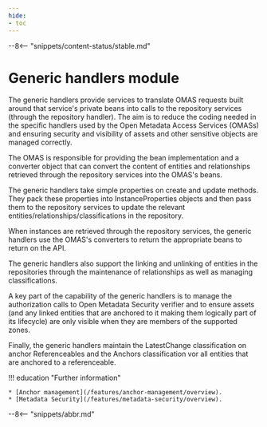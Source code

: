 ```yaml
---
hide:
- toc
---
```


<!-- SPDX-License-Identifier: CC-BY-4.0 -->
<!-- Copyright Contributors to the ODPi Egeria project 2020. -->

--8<-- "snippets/content-status/stable.md"

# Generic handlers module

The generic handlers provide services to translate OMAS requests built around that service's private beans into calls to the repository services (through the repository handler). The aim is to reduce the coding needed in the specific handlers used by the Open Metadata Access Services (OMASs) and ensuring security and visibility of assets and other sensitive objects are managed correctly.

The OMAS is responsible for providing the bean implementation and a converter object that can convert the content of entities and relationships retrieved through the repository services into the OMAS's beans.

The generic handlers take simple properties on create and update methods.  They pack these properties into InstanceProperties objects and then pass them to the repository services to update the relevant entities/relationships/classifications in the repository.

When instances are retrieved through the repository services, the generic handlers use the OMAS's converters to return the appropriate beans to return on the API.

The generic handlers also support the linking and unlinking of entities in the repositories through the maintenance of relationships as well as managing classifications.

A key part of the capability of the generic handlers is to manage the authorization calls to Open Metadata Security verifier and to ensure assets (and any linked entities that are anchored to it making them logically part of its lifecycle) are only visible when they are members of the supported zones.

Finally, the generic handlers maintain the LatestChange classification on anchor Referenceables and the Anchors classification vor all entities that are anchored to a referenceable.

!!! education "Further information"

    * [Anchor management](/features/anchor-management/overview).
    * [Metadata Security](/features/metadata-security/overview).

--8<-- "snippets/abbr.md"